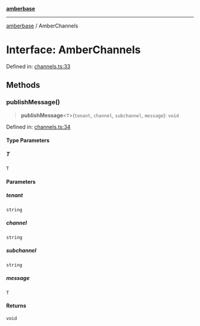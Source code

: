 [**amberbase**](../README.md)

***

[amberbase](../globals.md) / AmberChannels

# Interface: AmberChannels

Defined in: [channels.ts:33](https://github.com/amberbase/amberbase/blob/81aedbf4fe970dbf0032c9ddb84e467b0235ae2d/src/backend/src/amber/channels.ts#L33)

## Methods

### publishMessage()

> **publishMessage**\<`T`\>(`tenant`, `channel`, `subchannel`, `message`): `void`

Defined in: [channels.ts:34](https://github.com/amberbase/amberbase/blob/81aedbf4fe970dbf0032c9ddb84e467b0235ae2d/src/backend/src/amber/channels.ts#L34)

#### Type Parameters

##### T

`T`

#### Parameters

##### tenant

`string`

##### channel

`string`

##### subchannel

`string`

##### message

`T`

#### Returns

`void`
